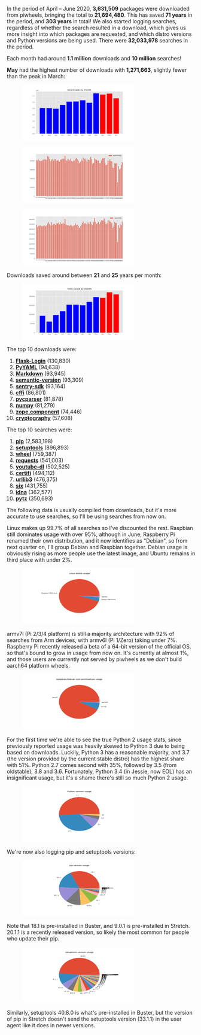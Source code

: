 
<p>In the period of April – June 2020, <strong>3,631,509</strong> packages were downloaded from piwheels, bringing the total to <strong>21,694,480</strong>. This has saved <strong>71 years</strong> in the period, and <strong>303 years</strong> in total! We also started logging searches, regardless of whether the search resulted in a download, which gives us more insight into which packages are requested, and which distro versions and Python versions are being used. There were <strong>32,033,978</strong> searches in the period.</p>
<p>Each month had around <strong>1.1 million</strong> downloads and <strong>10 million</strong> searches!</p>
<p><strong>May</strong> had the highest number of downloads with <strong>1,271,663</strong>, slightly fewer than the peak in March:</p>
<figure class="wp-block-image size-large"><img sizes="auto, (max-width: 720px) 100vw, 720px" src="images/downloads-by-month.png"/></figure>
<figure class="wp-block-image size-large"><img sizes="auto, (max-width: 720px) 100vw, 720px" src="images/downloads-by-day.png"/></figure>
<figure class="wp-block-image size-large"><img sizes="auto, (max-width: 720px) 100vw, 720px" src="images/searches-by-day.png"/></figure>
<p>Downloads saved around between <strong>21</strong> and <strong>25</strong> years per month:</p>
<figure class="wp-block-image size-large"><img sizes="auto, (max-width: 720px) 100vw, 720px" src="images/time-saved-by-month-1.png"/></figure>
<p>The top 10 downloads were:</p>
<ol class="wp-block-list"><li><strong><a href="https://www.piwheels.org/project/Flask-Login/">Flask-Login</a></strong> (130,830)</li><li><strong><a href="https://www.piwheels.org/project/PyYAML/">PyYAML</a></strong> (94,638)</li><li><strong><a href="https://www.piwheels.org/project/Markdown/">Markdown</a></strong> (93,945)</li><li><strong><a href="https://www.piwheels.org/project/semantic-version/">semantic-version</a></strong> (93,309)</li><li><strong><a href="https://www.piwheels.org/project/sentry-sdk/">sentry-sdk</a></strong> (93,164)</li><li><strong><a href="https://www.piwheels.org/project/cffi/">cffi</a></strong> (86,801)</li><li><strong><a href="https://www.piwheels.org/project/pycparser/">pycparser</a></strong> (81,878)</li><li><strong><a href="https://www.piwheels.org/project/numpy/">numpy</a></strong> (81,279)</li><li><strong><a href="https://www.piwheels.org/project/zope.component/">zope.component</a></strong> (74,446)</li><li><strong><a href="https://www.piwheels.org/project/cryptography/">cryptography</a></strong> (57,608)</li></ol>
<p>The top 10 searches were:</p>
<ol class="wp-block-list"><li><strong><a href="https://www.piwheels.org/project/pip/">pip</a></strong> (2,583,198)</li><li><strong><a href="https://www.piwheels.org/project/setuptools/">setuptools</a></strong> (896,893)</li><li><strong><a href="https://www.piwheels.org/project/wheel/">wheel</a></strong> (759,387)</li><li><strong><a href="https://www.piwheels.org/project/requests/">requests</a></strong> (541,003)</li><li><strong><a href="https://www.piwheels.org/project/youtube-dl/">youtube-dl</a></strong> (502,525)</li><li><strong><a href="https://www.piwheels.org/project/certifi/">certifi</a></strong> (494,112)</li><li><strong><a href="https://www.piwheels.org/project/urllib3/">urllib3</a></strong> (476,375)</li><li><strong><a href="https://www.piwheels.org/project/six/">six</a></strong> (431,755)</li><li><strong><a href="https://www.piwheels.org/project/idna/">idna</a></strong> (362,577)</li><li><strong><a href="https://www.piwheels.org/project/pytz/">pytz</a></strong> (350,693)</li></ol>
<p>The following data is usually compiled from downloads, but it's more accurate to use searches, so I'll be using searches from now on.</p>
<p>Linux makes up 99.7% of all searches so I've discounted the rest. Raspbian still dominates usage with over 95%, although in June, Raspberry Pi renamed their own distribution, and it now identifies as "Debian", so from next quarter on, I'll group Debian and Raspbian together. Debian usage is obviously rising as more people use the latest image, and Ubuntu remains in third place with under 2%.</p>
<div class="wp-block-image"><figure class="aligncenter size-large"><img sizes="auto, (max-width: 720px) 100vw, 720px" src="images/distro-usage.png"/></figure></div>
<p>armv7l (Pi 2/3/4 platform) is still a majority architecture with 92% of searches from Arm devices, with armv6l (Pi 1/Zero) taking under 7%. Raspberry Pi recently released a beta of a 64-bit version of the official OS, so that's bound to grow in usage from now on. It's currently at almost 1%, and those users are currently not served by piwheels as we don't build aarch64 platform wheels.</p>
<div class="wp-block-image"><figure class="aligncenter size-large"><img sizes="auto, (max-width: 720px) 100vw, 720px" src="images/debian-arch.png"/></figure></div>
<p>For the first time we're able to see the true Python 2 usage stats, since previously reported usage was heavily skewed to Python 3 due to being based on downloads. Luckily, Python 3 has a reasonable majority, and 3.7 (the version provided by the current stable distro) has the highest share with 51%. Python 2.7 comes second with 35%, followed by 3.5 (from oldstable), 3.8 and 3.6. Fortunately, Python 3.4 (in Jessie, now EOL) has an insignificant usage, but it's a shame there's still so much Python 2 usage.</p>
<div class="wp-block-image"><figure class="aligncenter size-large"><img sizes="auto, (max-width: 720px) 100vw, 720px" src="images/py-vers.png"/></figure></div>
<p>We're now also logging pip and setuptools versions:</p>
<figure class="wp-block-image size-large"><img sizes="auto, (max-width: 720px) 100vw, 720px" src="images/pip-vers.png"/></figure>
<p>Note that 18.1 is pre-installed in Buster, and 9.0.1 is pre-installed in Stretch. 20.1.1 is a recently released version, so likely the most common for people who update their pip.</p>
<figure class="wp-block-image size-large"><img sizes="auto, (max-width: 720px) 100vw, 720px" src="images/setuptools-vers.png"/></figure>
<p>Similarly, setuptools 40.8.0 is what's pre-installed in Buster, but the version of pip in Stretch doesn't send the setuptools version (33.1.1) in the user agent like it does in newer versions.</p>
